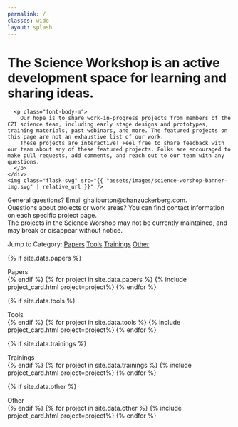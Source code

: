 ```yaml
---
permalink: /
classes: wide
layout: splash
---
```

<div class="bg-gray">
  <div class="flex">
    <div>
      <h1 class="font-header-xxl">The Science Workshop is an active development space for learning and sharing ideas.</h1>

      <p class="font-body-m">
        Our hope is to share work-in-progress projects from members of the CZI science team, including early stage designs and prototypes, training materials, past webinars, and more. The featured projects on this page are not an exhaustive list of our work.
        These projects are interactive! Feel free to share feedback with our team about any of these featured projects. Folks are encouraged to make pull requests, add comments, and reach out to our team with any questions.
      </p>
    </div>
    <img class="flask-svg" src="{{ "assets/images/science-worshop-banner-img.svg" | relative_url }}" />
  </div>
  <div>
    <div>General questions? Email ghaliburton@chanzuckerberg.com.</div>
    <div>Questions about projects or work areas? You can find contact information on each specific project page.</div>
  </div>
</div>

<div class="warning">
  The projects in the Science Worshop may not be currently maintained, and may break or disappear without notice.
</div>

<span class="font-body-m">Jump to Category:</span>
<a class="category-link font-body-m" href="#papers">Papers</a>
<a class="category-link font-body-m" href="#tools">Tools</a>
<a class="category-link font-body-m" href="#trainings">Trainings</a>
<a class="category-link font-body-m" href="#other">Other</a>

<!-- Papers project details from _data/projects.yml -->
{% if site.data.papers %}
  <div id="papers" class="font-header-xl">Papers</div>
{% endif %}
{% for project in site.data.papers %}
  {% include project_card.html project=project%}
{% endfor %}

<!-- Tools project details from _data/tools.yml -->
{% if site.data.tools %}
  <div id="tools" class="font-header-xl">Tools</div>
{% endif %}
{% for project in site.data.tools %}
  {% include project_card.html project=project%}
{% endfor %}

<!-- Trainings project details from _data/trainings.yml -->
{% if site.data.trainings %}
  <div id="trainings" class="font-header-xl">Trainings</div>
{% endif %}
{% for project in site.data.trainings %}
  {% include project_card.html project=project%}
{% endfor %}

<!-- Other project details from _data/other.yml -->
{% if site.data.other %}
  <div id="other" class="font-header-xl">Other</div>
{% endif %}
{% for project in site.data.other %}
  {% include project_card.html project=project%}
{% endfor %}
